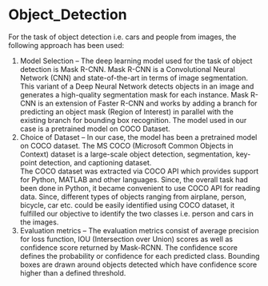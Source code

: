 # Object_Detection

For the task of object detection i.e. cars and people from images, the following approach has been used:
1. Model Selection – The deep learning model used for the task of object detection is Mask R-CNN. Mask R-CNN is a Convolutional Neural Network (CNN) and state-of-the-art in terms of image segmentation. This variant of a Deep Neural Network detects objects in an image and generates a high-quality segmentation mask for each instance. Mask R-CNN is an extension of Faster R-CNN and works by adding a branch for predicting an object mask (Region of Interest) in parallel with the existing branch for bounding box recognition. 
The model used in our case is a pretrained model on COCO Dataset. 
2. Choice of Dataset – In our case, the model has been a pretrained model on COCO dataset. The MS COCO (Microsoft Common Objects in Context) dataset is a large-scale object detection, segmentation, key-point detection, and captioning dataset.  
The COCO dataset was extracted via COCO API which provides support for Python, MATLAB and other languages. Since, the overall task had been done in Python, it became convenient to use COCO API for reading data.
Since, different types of objects ranging from airplane, person, bicycle, car etc. could be easily identified using COCO dataset, it fulfilled our objective to identify the two classes i.e. person and cars in the images. 
3. Evaluation metrics – The evaluation metrics consist of average precision for loss function, IOU (Intersection over Union) scores as well as confidence score returned by Mask-RCNN. The confidence score defines the probability or confidence for each predicted class. Bounding boxes are drawn around objects detected which have confidence score higher than a defined threshold. 
